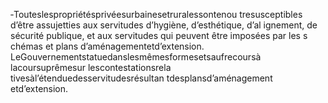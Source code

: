 ‐Touteslespropriétésprivéesurbainesetruralessontenou tresusceptibles d’être assujetties aux servitudes d’hygiène, d’esthétique, d’al ignement, de sécurité publique, et aux servitudes qui peuvent être imposées par les s chémas et plans d’aménagementetd’extension.
LeGouvernementstatuedanslesmêmesformesetsaufrecoursà lacoursuprêmesur lescontestationsrela tivesàl’étenduedesservitudesrésultan tdesplansd’aménagement etd’extension.